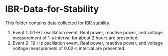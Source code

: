 # IBR-Data-for-Stability


This folder contains data collected for IBR stability.
1. Event 1: 0.1-Hz oscillation event. Real power, reactive power, and voltage measurement of 1-s interval for about 2 hours are presented. 
2. Event 2: 19-Hz oscillation event. Real power, reactive power, and voltage voltage measuremets of 0.02-s interval are presented. 
